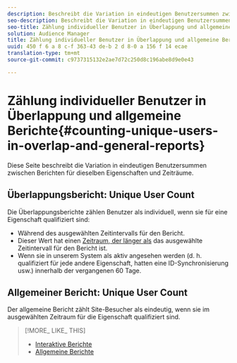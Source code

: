 ```yaml
---
description: Beschreibt die Variation in eindeutigen Benutzersummen zwischen Berichten für dieselben Eigenschaften und Zeiträume.
seo-description: Beschreibt die Variation in eindeutigen Benutzersummen zwischen Berichten für dieselben Eigenschaften und Zeiträume in Adobe Audience Manager
seo-title: Zählung individueller Benutzer in Überlappung und allgemeine Berichte in AAM
solution: Audience Manager
title: Zählung individueller Benutzer in Überlappung und allgemeine Berichte
uuid: 450 f 6 a 8 c-f 363-43 de-b 2 d 8-0 a 156 f 14 ecae
translation-type: tm+mt
source-git-commit: c9737315132e2ae7d72c250d8c196abe8d9e0e43

---
```



# Zählung individueller Benutzer in Überlappung und allgemeine Berichte{#counting-unique-users-in-overlap-and-general-reports}

Diese Seite beschreibt die Variation in eindeutigen Benutzersummen zwischen Berichten für dieselben Eigenschaften und Zeiträume.

<!-- 

c_unique_user_counts.xml

 -->

## Überlappungsbericht: Unique User Count

Die Überlappungsberichte zählen Benutzer als individuell, wenn sie für eine Eigenschaft qualifiziert sind:

* Während des ausgewählten Zeitintervalls für den Bericht.
* Dieser Wert hat einen [Zeitraum, der länger als](../features/traits/segment-ttl-explained.md) das ausgewählte Zeitintervall für den Bericht ist.
* Wenn sie in unserem System als aktiv angesehen werden (d. h. qualifiziert für jede andere Eigenschaft, hatten eine ID-Synchronisierung usw.) innerhalb der vergangenen 60 Tage.

## Allgemeiner Bericht: Unique User Count

Der allgemeine Bericht zählt Site-Besucher als eindeutig, wenn sie im ausgewählten Zeitraum für die Eigenschaft qualifiziert sind.

>[!MORE_ LIKE_ THIS]
>
>* [Interaktive Berichte](../reporting/dynamic-reports/dynamic-reports.md#interactive-and-overlap-reports)
>* [Allgemeine Berichte](../reporting/general-reports.md#general-reports-overview)

